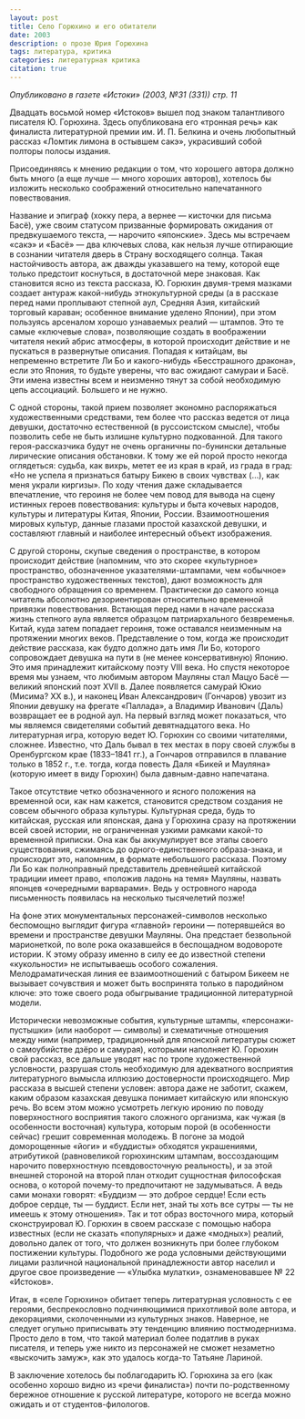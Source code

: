 ```yaml
---
layout: post
title: Село Горюхино и его обитатели
date: 2003
description: о прозе Юрия Горюхина
tags: литература, критика
categories: литературная критика
citation: true
---
```


*Опубликовано в газете «Истоки» (2003, №31 (331)) стр. 11*

Двадцать восьмой номер «Истоков» вышел под знаком талантливого писателя Ю. Горюхина. Здесь опубликована его «тронная речь» как финалиста литературной премии им. И. П. Белкина и очень любопытный рассказ «Ломтик лимона в остывшем сакэ», украсивший собой полторы полосы издания.

Присоединяясь к мнению редакции о том, что хорошего автора должно быть много (а еще лучше — много хороших авторов), хотелось бы изложить несколько соображений относительно напечатанного повествования.

Название и эпиграф (хокку пера, а вернее — кисточки для письма Басё), уже своим статусом призванные формировать ожидания от предвкушаемого текста, — нарочито «японские». Здесь мы встречаем «сакэ» и «Басё» — два ключевых слова, как нельзя лучше отпирающие в сознании читателя дверь в Страну восходящего солнца. Такая настойчивость автора, аж дважды указавшего на тему, которой еще только предстоит коснуться, в достаточной мере знаковая. Как становится ясно из текста рассказа, Ю. Горюхин двумя-тремя мазками создает антураж какой-нибудь этнокультурной среды (а в рассказе перед нами проплывают степной аул, Средняя Азия, китайский торговый караван; особенное внимание уделено Японии), при этом пользуясь арсеналом хорошо узнаваемых реалий — штампов. Это те самые «ключевые слова», позволяющие создать в воображении читателя некий абрис атмосферы, в которой происходит действие и не пускаться в развернутые описания. Попадая к китайцам, вы непременно встретите Ли Бо и какого-нибудь «Бесстрашного дракона», если это Япония, то будьте уверены, что вас ожидают самураи и Басё. Эти имена известны всем и неизменно тянут за собой необходимую цепь ассоциаций. Большего и не нужно.

С одной стороны, такой прием позволяет экономно распоряжаться художественными средствами, тем более что рассказ ведется от лица девушки, достаточно естественной (в руссоистском смысле), чтобы позволить себе не быть излишне культурно подкованной. Для такого героя-рассказчика будут не очень органичны по-бунински детальные лирические описания обстановки. К тому же ей порой просто некогда оглядеться: судьба, как вихрь, метет ее из края в край, из града в град: «Но не успела я признаться батыру Бикею в своих чувствах (…), как меня украли киргизы». По ходу чтения даже складывается впечатление, что героиня не более чем повод для вывода на сцену истинных героев повествования: культуры и быта кочевых народов, культуры и литературы Китая, Японии, России. Взаимоотношения мировых культур, данные глазами простой казахской девушки, и составляют главный и наиболее интересный объект изображения.

С другой стороны, скупые сведения о пространстве, в котором происходит действие (напомним, что это скорее «культурное» пространство, обозначенное указателями-штампами, чем «обычное» пространство художественных текстов), дают возможность для свободного обращения со временем. Практически до самого конца читатель абсолютно дезориентирован относительно временной привязки повествования. Встающая перед нами в начале рассказа жизнь степного аула является образцом патриархального безвременья. Китай, куда затем попадает героиня, тоже оставался неизменным на протяжении многих веков. Представление о том, когда же происходит действие рассказа, как будто должно дать имя Ли Бо, которого сопровождает девушка на пути в (не менее консервативную) Японию. Это имя принадлежит китайскому поэту VIII века. Но спустя некоторое время мы узнаем, что любимым автором Мауляны стал Мацуо Басё — великий японский поэт XVII в. Далее появляется самурай Юкио (Мисима? XX в.), и наконец Иван Александрович (Гончаров) увозит из Японии девушку на фрегате «Паллада», а Владимир Иванович (Даль) возвращает ее в родной аул. На первый взгляд может показаться, что мы являемся свидетелями событий девятнадцатого века. Но литературная игра, которую ведет Ю. Горюхин со своими читателями, сложнее. Известно, что Даль бывал в тех местах в пору своей службы в Оренбургском крае (1833–1841 гг.), а Гончаров отправился в плавание только в 1852 г., т.е. тогда, когда повесть Даля «Бикей и Мауляна» (которую имеет в виду Горюхин) была давным-давно напечатана.

Такое отсутствие четко обозначенного и ясного положения на временной оси, как нам кажется, становится средством создания не совсем обычного образа культуры. Культурная среда, будь то китайская, русская или японская, дана у Горюхина сразу на протяжении всей своей истории, не ограниченная узкими рамками какой-то временной приписки. Она как бы аккумулирует все этапы своего существования, сжимаясь до одного-единственного образа-знака, и происходит это, напомним, в формате небольшого рассказа. Поэтому Ли Бо как полноправный представитель древнейшей китайской традиции имеет право, «положив ладонь на темя» Мауляны, назвать японцев «очередными варварами». Ведь у островного народа письменность появилась на несколько тысячелетий позже!

На фоне этих монументальных персонажей-символов несколько беспомощно выглядит фигура «главной» героини — потерявшейся во времени и пространстве девушки Мауляны. Она предстает безвольной марионеткой, по воле рока оказавшейся в беспощадном водовороте истории. К этому образу именно в силу ее до известной степени «кукольности» не испытываешь особого сожаления. Мелодраматическая линия ее взаимоотношений с батыром Бикеем не вызывает сочувствия и может быть воспринята только в пародийном ключе: это тоже своего рода обыгрывание традиционной литературной модели.

Исторически невозможные события, культурные штампы, «персонажи-пустышки» (или наоборот — символы) и схематичные отношения между ними (например, традиционный для японской литературы сюжет о самоубийстве дзёро и самурая), которыми наполняет Ю. Горюхин свой рассказ, все дальше уводят нас по тропе художественной условности, разрушая столь необходимую для адекватного восприятия литературного вымысла иллюзию достоверности происходящего. Мир рассказа в высшей степени условен: автора даже не заботит, скажем, каким образом казахская девушка понимает китайскую или японскую речь. Во всем этом можно усмотреть легкую иронию по поводу поверхностного восприятия такого сложного организма, как чужая (в особенности восточная) культура, которым порой (в особенности сейчас) грешит современная молодежь. В погоне за модой доморощенные «йоги» и «буддисты» обходятся украшениями, атрибутикой (равновеликой горюхинским штампам, воссоздающим нарочито поверхностную псевдовосточную реальность), и за этой внешней стороной на второй план отходит сущностная философская основа, о которой почему-то предпочитают не задумываться. А ведь сами монахи говорят: «Буддизм — это доброе сердце! Если есть доброе сердце, ты — буддист. Если нет, знай ты хоть все сутры — ты не имеешь к этому отношения». Так и тот образ восточного мира, который сконструировал Ю. Горюхин в своем рассказе с помощью набора известных (если не сказать «популярных» и даже «модных») реалий, довольно далек от того, что должен возникнуть при более глубоком постижении культуры. Подобного же рода условными действующими лицами различной национальной принадлежности автор населил и другое свое произведение — «Улыбка мулатки», ознаменовавшее № 22 «Истоков».

Итак, в «селе Горюхино» обитает теперь литературная условность с ее героями, беспрекословно подчиняющимися прихотливой воле автора, и декорациями, сколоченными из культурных знаков. Наверное, не следует огульно приписывать эту тенденцию влиянию постмодернизма. Просто дело в том, что такой материал более податлив в руках писателя, и теперь уже никто из персонажей не сможет незаметно «выскочить замуж», как это удалось когда-то Татьяне Лариной.

В заключение хотелось бы поблагодарить Ю. Горюхина за его (как особенно хорошо видно из «речи финалиста») почти по-родственному бережное отношение к русской литературе, которого не всегда можно ожидать и от студентов-филологов.




